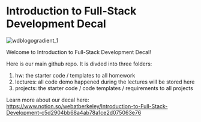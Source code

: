 # Introduction to Full-Stack Development Decal

![wdblogogradient_1](https://user-images.githubusercontent.com/44333110/129112549-e74e55c1-e1ec-427b-aa15-88f4af343c07.png)

Welcome to Introduction to Full-Stack Development Decal! 

Here is our main github repo. It is divded into three folders:
1. hw: the starter code / templates to all homework
2. lectures: all code demo happened during the lectures will be stored here
3. projects: the starter code / code templates / requirements to all projects

Learn more about our decal here: https://www.notion.so/webatberkeley/Introduction-to-Full-Stack-Development-c5d2904bb68a4ab78a1ce2d075063e76



